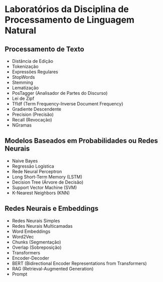 # Laboratórios da Disciplina de Processamento de Linguagem Natural

## Processamento de Texto
- Distância de Edição
- Tokenização
- Expressões Regulares
- StopWords
- Stemming
- Lematização
- PosTagger (Analisador de Partes do Discurso)
- Lei de Zipf
- TfIdf (Term Frequency-Inverse Document Frequency)
- Gradiente Descendente
- Precision (Precisão)
- Recall (Revocação)
- NGramas

## Modelos Baseados em Probabilidades ou Redes Neurais
- Naive Bayes
- Regressão Logística
- Rede Neural Perceptron
- Long Short-Term Memory (LSTM)
- Decision Tree (Árvore de Decisão)
- Support Vector Machine (SVM)
- K-Nearest Neighbors (KNN)

## Redes Neurais e Embeddings
- Redes Neurais Simples
- Redes Neurais Multicamadas
- Word Embeddings
- Word2Vec
- Chunks (Segmentação)
- Overlap (Sobreposição)
- Transformers
- Encoder-Decoder
- BERT (Bidirectional Encoder Representations from Transformers)
- RAG (Retrieval-Augmented Generation)
- Prompt

